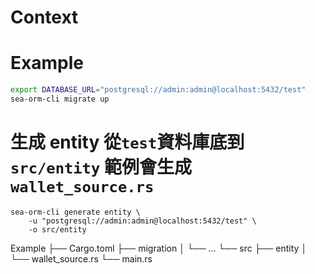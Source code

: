 # Context

# Example


``` bash
export DATABASE_URL="postgresql://admin:admin@localhost:5432/test"
sea-orm-cli migrate up
```

# 生成 entity 從`test`資料庫底到`src/entity` 範例會生成`wallet_source.rs`
```
sea-orm-cli generate entity \
    -u "postgresql://admin:admin@localhost:5432/test" \
    -o src/entity
```

Example
├── Cargo.toml
├── migration
│   └── ...
└── src
    ├── entity
    │   └── wallet_source.rs
    └── main.rs

